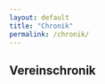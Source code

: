 ```yaml
---
layout: default
title: "Chronik"
permalink: /chronik/
---
```


<h2>Vereinschronik</h2>

<div class="timeline-container">
    <ul id="timeline"></ul>
</div>

<script>
    async function loadChronik() {
        const response = await fetch("/assets/data/chronik.json");
        const data = await response.json();
        const timelineContainer = document.getElementById("timeline");

        data.events.forEach(yearEntry => {
            // Jahresüberschrift
            let yearHeading = document.createElement("li");
            yearHeading.className = "year-heading";
            yearHeading.textContent = yearEntry.year;
            timelineContainer.appendChild(yearHeading);

            // Ereignisse unter dem Jahr
            let eventList = document.createElement("ul");
            eventList.className = "event-list";

            yearEntry.entries.forEach(entry => {
                let eventItem = document.createElement("li");
                eventItem.className = "event-item";

                // Standardtext für das Event
                let eventContent = `<div class="event-details">
                                        <span class="event-text">${entry.month} – ${entry.event}</span>`;

                // Falls ein Bild existiert, füge es UNTER dem Text hinzu
                if (entry.image) {
                    eventContent += `<div class="event-image">
                                        <img src="${entry.image}" alt="Event Image">
                                     </div>`;
                }

                eventContent += `</div>`;
                eventItem.innerHTML = eventContent;
                eventList.appendChild(eventItem);
            });

            timelineContainer.appendChild(eventList);
        });
    }

    document.addEventListener("DOMContentLoaded", loadChronik);
</script>



